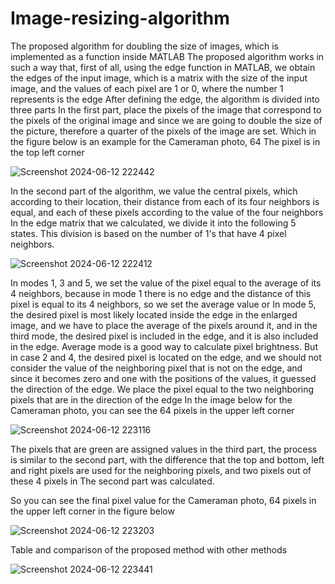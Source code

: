 # Image-resizing-algorithm
The proposed algorithm for doubling the size of images, which is implemented as a function inside MATLAB
The proposed algorithm works in such a way that, first of all, using the edge function in MATLAB, we obtain the edges of the input image, which is a matrix with the size of the input image, and the values ​​of each pixel are 1 or 0, where the number 1 represents is the edge
After defining the edge, the algorithm is divided into three parts
In the first part, place the pixels of the image that correspond to the pixels of the original image
and since we are going to double the size of the picture, therefore a quarter of the pixels of the image are set. Which in the figure below is an example for the Cameraman photo, 64
The pixel is in the top left corner

![Screenshot 2024-06-12 222442](https://github.com/falakian/Image-resizing-algorithm/assets/107622368/b05439ae-95d5-4a88-bc1c-5ab5d8f25cd3)

In the second part of the algorithm, we value the central pixels, which according to their location, their distance from each of its four neighbors is equal, and each of these pixels according to the value of the four neighbors In the edge matrix that we calculated, we divide it into the following 5 states. This division is based on the number of 1's that have 4 pixel neighbors.

![Screenshot 2024-06-12 222412](https://github.com/falakian/Image-resizing-algorithm/assets/107622368/2c0f382e-447f-4c95-b457-563976aaff0f)

In modes 1, 3 and 5, we set the value of the pixel equal to the average of its 4 neighbors, because in mode 1 there is no edge and the distance of this pixel is equal to its 4 neighbors, so we set the average value or In mode 5, the desired pixel is most likely located inside the edge in the enlarged image, and we have to place the average of the pixels around it, and in the third mode, the desired pixel is included in the edge, and it is also included in the edge. Average mode is a good way to calculate pixel brightness.
But in case 2 and 4, the desired pixel is located on the edge, and we should not consider the value of the neighboring pixel that is not on the edge, and since it becomes zero and one with the positions of the values, it guessed the direction of the edge. We place the pixel equal to the two neighboring pixels that are in the direction of the edge
In the image below for the Cameraman photo, you can see the 64 pixels in the upper left corner

![Screenshot 2024-06-12 223116](https://github.com/falakian/Image-resizing-algorithm/assets/107622368/17caa845-f3fe-445b-8135-43386b09c543)

The pixels that are green are assigned values ​​in the third part, the process is similar to the second part, with the difference that the top and bottom, left and right pixels are used for the neighboring pixels, and two pixels out of these 4 pixels in The second part was calculated.

So you can see the final pixel value for the Cameraman photo, 64 pixels in the upper left corner in the figure below

![Screenshot 2024-06-12 223203](https://github.com/falakian/Image-resizing-algorithm/assets/107622368/c5e312db-7f2b-4510-b203-8ac62a180dca)

Table and comparison of the proposed method with other methods

![Screenshot 2024-06-12 223441](https://github.com/falakian/Image-resizing-algorithm/assets/107622368/f81f311a-f014-45ca-b2c4-f80dc69358d1)
